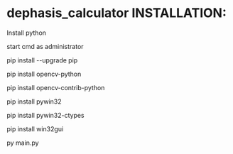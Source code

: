 # dephasis_calculator INSTALLATION:


Install python

start cmd as administrator

pip install --upgrade pip

pip install opencv-python

pip install opencv-contrib-python

pip install pywin32

pip install pywin32-ctypes

pip install win32gui

py main.py

